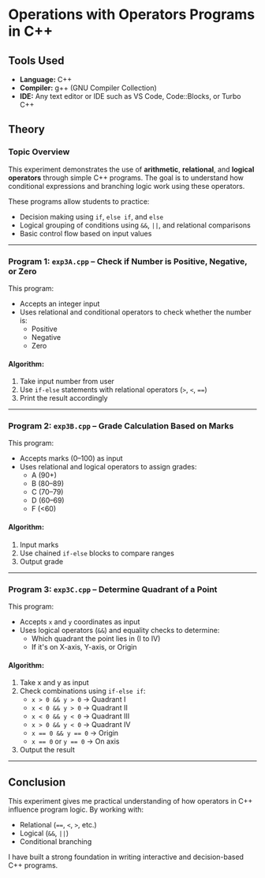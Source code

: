 # Operations with Operators Programs in C++

## Tools Used
- **Language:** C++
- **Compiler:** g++ (GNU Compiler Collection)
- **IDE:** Any text editor or IDE such as VS Code, Code::Blocks, or Turbo C++

## Theory

### Topic Overview
This experiment demonstrates the use of **arithmetic**, **relational**, and **logical operators** through simple C++ programs. The goal is to understand how conditional expressions and branching logic work using these operators.

These programs allow students to practice:
- Decision making using `if`, `else if`, and `else`
- Logical grouping of conditions using `&&`, `||`, and relational comparisons
- Basic control flow based on input values

---

### Program 1: `exp3A.cpp` – Check if Number is Positive, Negative, or Zero
This program:
- Accepts an integer input
- Uses relational and conditional operators to check whether the number is:
  - Positive
  - Negative
  - Zero

#### Algorithm:
1. Take input number from user
2. Use `if-else` statements with relational operators (`>`, `<`, `==`)
3. Print the result accordingly

---

### Program 2: `exp3B.cpp` – Grade Calculation Based on Marks
This program:
- Accepts marks (0–100) as input
- Uses relational and logical operators to assign grades:
  - A (90+)
  - B (80–89)
  - C (70–79)
  - D (60–69)
  - F (<60)

#### Algorithm:
1. Input marks
2. Use chained `if-else` blocks to compare ranges
3. Output grade

---

### Program 3: `exp3C.cpp` – Determine Quadrant of a Point
This program:
- Accepts `x` and `y` coordinates as input
- Uses logical operators (`&&`) and equality checks to determine:
  - Which quadrant the point lies in (I to IV)
  - If it's on X-axis, Y-axis, or Origin

#### Algorithm:
1. Take x and y as input
2. Check combinations using `if-else if`:
   - `x > 0 && y > 0` → Quadrant I
   - `x < 0 && y > 0` → Quadrant II
   - `x < 0 && y < 0` → Quadrant III
   - `x > 0 && y < 0` → Quadrant IV
   - `x == 0 && y == 0` → Origin
   - `x == 0` or `y == 0` → On axis
3. Output the result

---

## Conclusion
This experiment gives me practical understanding of how operators in C++ influence program logic. By working with:
- Relational (`==`, `<`, `>`, etc.)
- Logical (`&&`, `||`)
- Conditional branching

I have built a strong foundation in writing interactive and decision-based C++ programs.
